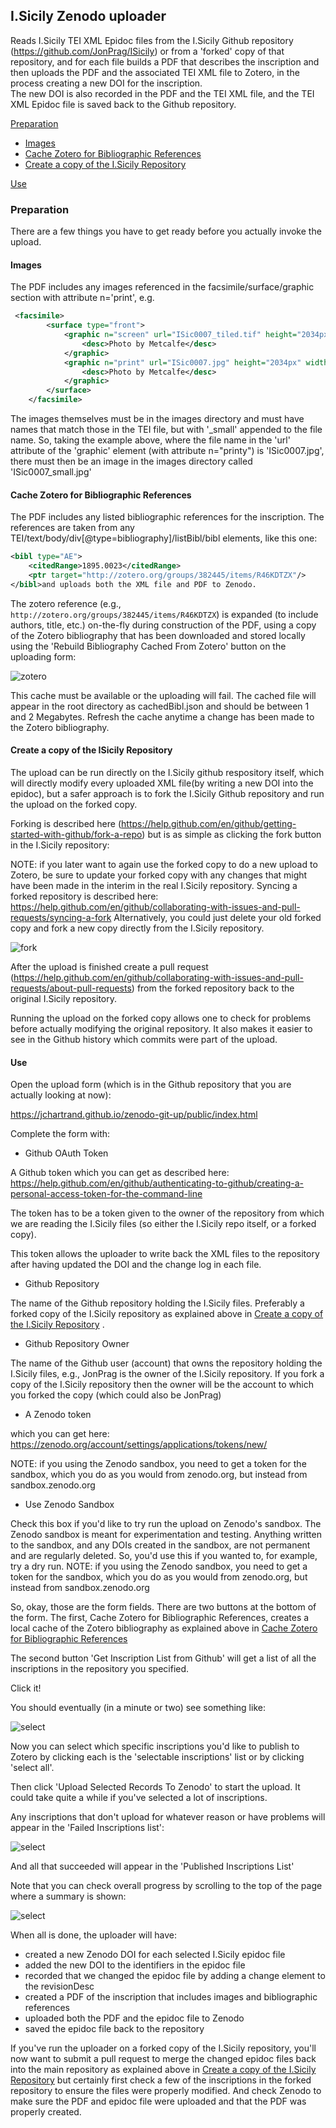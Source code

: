 ## I.Sicily Zenodo uploader

Reads I.Sicily TEI XML Epidoc files from the I.Sicily Github repository (https://github.com/JonPrag/ISicily) or from a 'forked' copy of that repository, and for each file builds a PDF that describes 
the inscription and then uploads the PDF and the associated TEI XML file to Zotero, in the process creating a new DOI for the inscription.  
The new DOI is also recorded in the PDF and the TEI XML file, and the TEI XML Epidoc file is saved back to the Github repository. 

[Preparation](#preparation)
* [Images](#images)
* [Cache Zotero for Bibliographic References](#cache-zotero-for-bibliographic-references)
* [Create a copy of the I.Sicily Repository](#create-a-copy-of-the-isicily-repository)

[Use](#use)

### Preparation

There are a few things you have to get ready before you actually invoke the upload.

#### Images

The PDF includes any images referenced in the facsimile/surface/graphic section with attribute n='print', e.g.

```xml
 <facsimile>
        <surface type="front">
            <graphic n="screen" url="ISic0007_tiled.tif" height="2034px" width="4608px">
                <desc>Photo by Metcalfe</desc>
            </graphic>
            <graphic n="print" url="ISic0007.jpg" height="2034px" width="4608px">
                <desc>Photo by Metcalfe</desc>
            </graphic>
        </surface>
    </facsimile>
```

The images themselves must be in the images directory and must have names that match those in the TEI file, but with '_small' appended to the file name.  So, taking the example above, where
the file name in the 'url' attribute of the 'graphic' element (with attribute n="printy") is 'ISic0007.jpg', there must then be an image in the images directory called
'ISic0007_small.jpg'

 
#### Cache Zotero for Bibliographic References

The PDF includes any listed bibliographic references for the inscription.  The references are taken from any TEI/text/body/div[@type=bibliography]/listBibl/bibl elements, like this one:
```XML
<bibl type="AE">
    <citedRange>1895.0023</citedRange>
    <ptr target="http://zotero.org/groups/382445/items/R46KDTZX"/>
</bibl>and uploads both the XML file and PDF to Zenodo.  
```
The zotero reference (e.g., `http://zotero.org/groups/382445/items/R46KDTZX`) is expanded (to include authors, title, etc.) on-the-fly during construction of the PDF, using a copy of the Zotero bibliography that has been downloaded and stored locally using the 'Rebuild Bibliography Cached From Zotero' button on the uploading form:

![zotero](docs/images/buildZotero.png)

This cache must be available or the uploading will fail.  The cached file will appear in the root directory as cachedBibl.json and should be between 1 and 2 Megabytes.  Refresh the cache anytime a change has been made to the Zotero bibliography.

#### Create a copy of the ISicily Repository

The upload can be run directly on the I.Sicily github respository itself, which will directly modify 
every uploaded XML file(by writing a new DOI into the epidoc), but 
a safer approach is to fork the I.Sicily Github repository
and run the upload on the forked copy.  

Forking is described here (https://help.github.com/en/github/getting-started-with-github/fork-a-repo) but is as simple as clicking the fork button in the I.Sicily repository:

NOTE:  if you later want to again use the forked copy to do a new upload to Zotero, be sure to update your forked copy with any changes that might have been made in the interim in the real I.Sicily repository.  Syncing a forked repository is described here:  https://help.github.com/en/github/collaborating-with-issues-and-pull-requests/syncing-a-fork
Alternatively, you could just delete your old forked copy and fork a new copy directly from the I.Sicily repository.

![fork](docs/images/fork.png)

After the upload is finished create a pull request (https://help.github.com/en/github/collaborating-with-issues-and-pull-requests/about-pull-requests) from the forked repository back to the original
I.Sicily repository.  

Running the upload on the forked copy allows one to check for problems before actually modifying the original repository.  It also makes it easier to
see in the Github history which commits were part of the upload.

#### Use

Open the upload form (which is in the Github repository that you are actually looking at now):

https://jchartrand.github.io/zenodo-git-up/public/index.html

Complete the form with:

- Github OAuth Token

A Github token which you can get as described here:  https://help.github.com/en/github/authenticating-to-github/creating-a-personal-access-token-for-the-command-line
  
The token has to be a token given to the owner of the repository from which we are reading the I.Sicily files (so either the I.Sicily repo itself, or a forked copy).  

This token allows the uploader to write back the XML files to the repository after having updated the DOI and the change log in each file.
  
- Github Repository

The name of the Github repository holding the I.Sicily files.  Preferably a forked copy of the I.Sicily repository as explained above in [Create a copy of the I.Sicily Repository](#create-a-copy-of-the-i.sicily-repository)
.

- Github Repository Owner

The name of the Github user (account) that owns the repository holding the I.Sicily files, e.g., JonPrag is the owner of the I.Sicily repository.  If you fork a copy of the I.Sicily repository then the owner will be the account to which you forked the copy (which could also be JonPrag)

- A Zenodo token

which you can get here:  https://zenodo.org/account/settings/applications/tokens/new/

NOTE:  if you using the Zenodo sandbox, you need to get a token for the sandbox, which you do as you would from zenodo.org, but instead from sandbox.zenodo.org

- Use Zenodo Sandbox

Check this box if you'd like to try run the upload on Zenodo's sandbox.  The Zenodo sandbox is meant for experimentation and testing.  Anything written to the sandbox, and any DOIs created in the sandbox, are not permanent and are regularly deleted.  So, you'd use this if you wanted to, for example, try a dry run.
NOTE:  if you using the Zenodo sandbox, you need to get a token for the sandbox, which you do as you would from zenodo.org, but instead from sandbox.zenodo.org

So, okay, those are the form fields.  There are two buttons at the bottom of the form.  The first, Cache Zotero for Bibliographic References, creates a local cache of the Zotero bibliography as explained above in [Cache Zotero for Bibliographic References](#cache-zotero-for-bibliographic-references)

The second button 'Get Inscription List from Github' will get a list of all the inscriptions in the repository you specified.

Click it!

You should eventually (in a minute or two) see something like:

![select](docs/images/select.png)

Now you can select which specific inscriptions you'd like to publish to Zotero by clicking each is the 'selectable inscriptions'
list or by clicking 'select all'.

Then click 'Upload Selected Records To Zenodo' to start the upload.  It could take quite a while if you've selected a lot of inscriptions.

Any inscriptions that don't upload for whatever reason or have problems will appear in the 'Failed Inscriptions list':

![select](docs/images/failed.png)

And all that succeeded will appear in the 'Published Inscriptions List'

Note that you can check overall progress by scrolling to the top of the page where a summary is shown:

![select](docs/images/summary.png)

When all is done, the uploader will have:
 
* created a new Zenodo DOI for each selected I.Sicily epidoc file
* added the new DOI to the identifiers in the epidoc file
* recorded that we changed the epidoc file by adding a change element to the revisionDesc
* created a PDF of the inscription that includes images and bibliographic references
* uploaded both the PDF and the epidoc file to Zenodo
* saved the epidoc file back to the repository

If you've run the uploader on a forked copy of the I.Sicily repository, you'll now want to submit a pull 
request to merge the changed epidoc files back into the main repository as explained above in [Create a copy of the I.Sicily Repository](#create-a-copy-of-the-isicily-repository) but certainly first check 
a few of the inscriptions in the forked repository to ensure the files were properly modified.  And check Zenodo to make sure the PDF and
epidoc file were uploaded and that the PDF was properly created.


